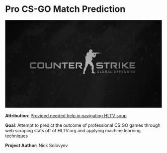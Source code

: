 # Pro CS-GO Match Prediction

![](banner.jpg)

**Attribution**: [Provided needed help in navigating HLTV soup](https://github.com/WJT98/HLTV-Webscraper) <br>

**Goal**: Attempt to predict the outcome of professional CS:GO games through web scraping stats off of HLTV.org and applying machine learning techniques <br>


**Project Author:** Nick Solovyev
